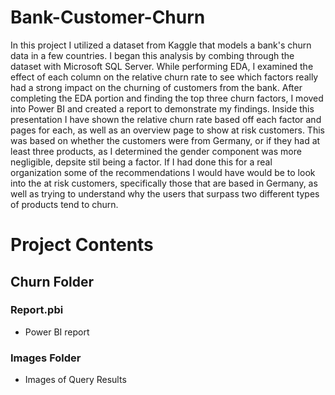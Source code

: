 # Bank-Customer-Churn

In this project I utilized a dataset from Kaggle that models a bank's churn data in a few countries. I began this analysis by combing through the dataset with Microsoft SQL Server.
While performing EDA, I examined the effect of each column on the relative churn rate to see which factors really had a strong impact on the churning of customers from the bank.
After completing the EDA portion and finding the top three churn factors, I moved into Power BI and created a report to demonstrate my findings. Inside this presentation I have 
shown the relative churn rate based off each factor and pages for each, as well as an overview page to show at risk customers. This was based on whether the customers were from Germany,
or if they had at least three products, as I determined the gender component was more negligible, depsite stil being a factor. If I had done this for a real organization some of the
recommendations I would have would be to look into the at risk customers, specifically those that are based in Germany, as well as trying to understand why the users that surpass
two different types of products tend to churn.


# Project Contents

## Churn Folder

### Report.pbi
- Power BI report

### 

### Images Folder
- Images of Query Results
